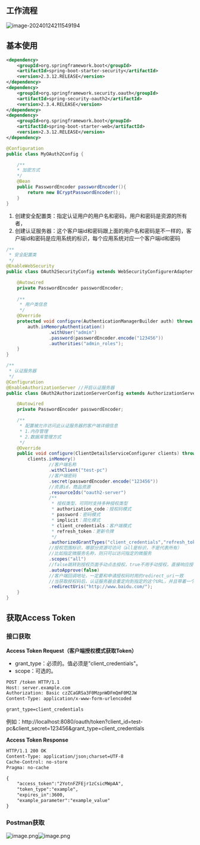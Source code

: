 ## 工作流程

![image-20240124211549194](C:\Users\pgx\AppData\Roaming\Typora\typora-user-images\image-20240124211549194.png)

## 基本使用

```xml
<dependency>
    <groupId>org.springframework.boot</groupId>
    <artifactId>spring-boot-starter-security</artifactId>
    <version>2.3.12.RELEASE</version>
</dependency>
<dependency>
    <groupId>org.springframework.security.oauth</groupId>
    <artifactId>spring-security-oauth2</artifactId>
    <version>2.3.4.RELEASE</version>
</dependency>
<dependency>
    <groupId>org.springframework.boot</groupId>
    <artifactId>spring-boot-starter-web</artifactId>
    <version>2.3.12.RELEASE</version>
</dependency>
```

```java
@Configuration
public class MyOAuth2Config {

    /**
    * 加密方式
    */
    @Bean
    public PasswordEncoder passwordEncoder(){
        return new BCryptPasswordEncoder();
    }
}
```

1. 创建安全配置类：指定认证用户的用户名和密码，用户和密码是资源的所有者，
2. 创建认证服务器：这个客户端id和密码跟上面的用户名和密码是不一样的，客户端id和密码是应用系统的标识，每个应用系统对应一个客户端id和密码

```java
/**
 * 安全配置类
 */
@EnableWebSecurity
public class OAuth2SecurityConfig extends WebSecurityConfigurerAdapter {

    @Autowired
    private PasswordEncoder passwordEncoder;
    
    /**
     * 用户类信息
     */
    @Override
    protected void configure(AuthenticationManagerBuilder auth) throws Exception {
        auth.inMemoryAuthentication()
                .withUser("admin")
                .password(passwordEncoder.encode("123456"))
                .authorities("admin_roles");
    }
}
```

```java
/**
 * 认证服务器
 */
@Configuration
@EnableAuthorizationServer //开启认证服务器
public class OAuth2AuthorizationServerConfig extends AuthorizationServerConfigurerAdapter {

    @Autowired
    private PasswordEncoder passwordEncoder;

    /**
     * 配置被允许访问此认证服务器的客户端详细信息
     * 1.内存管理
     * 2.数据库管理方式
     */
    @Override
    public void configure(ClientDetailsServiceConfigurer clients) throws Exception {
        clients.inMemory()
                //客户端名称
                .withClient("test-pc")
                //客户端密码
                .secret(passwordEncoder.encode("123456"))
                //资源id，商品资源
                .resourceIds("oauth2-server")
                /**
                 * 授权类型，可同时支持多种授权类型
                 * authorization_code：授权码模式
                 * password：密码模式
                 * implicit：简化模式
                 * client_credentials：客户端模式
                 * refresh_token：更新令牌
                 */
                .authorizedGrantTypes("client_credentials","refresh_token")
                //授权范围标识，哪部分资源可访问（all是标识，不是代表所有）
                //比如指定微服务名称，则只可以访问指定的微服务
                .scopes("all")
                //false跳转到授权页面手动点击授权，true不用手动授权，直接响应授权码
                .autoApprove(false)
                //客户端回调地址，一定要和申请授权码时用的redirect_uri一致
                //当获取授权码后，认证服务器会重定向到指定的这个URL，并且带着一个授权码code响应
                .redirectUris("http://www.baidu.com/");
    }
}
```

## 获取Access Token

### 接口获取

**Access Token Request（客户端授权模式获取Token）**

- grant_type：必须的。值必须是"client_credentials"。
- scope：可选的。

```txt
POST /token HTTP/1.1
Host: server.example.com
Authorization: Basic czZCaGRSa3F0MzpnWDFmQmF0M2JW
Content-Type: application/x-www-form-urlencoded

grant_type=client_credentials
```

例如：http://localhost:8080/oauth/token?client_id=test-pc&client_secret=123456&grant_type=client_credentials

**Access Token Response**

```txt
HTTP/1.1 200 OK
Content-Type: application/json;charset=UTF-8
Cache-Control: no-store
Pragma: no-cache

{
    "access_token":"2YotnFZFEjr1zCsicMWpAA",
    "token_type":"example",
    "expires_in":3600,
    "example_parameter":"example_value"
}
```

### Postman获取

![image.png](https://cdn.nlark.com/yuque/0/2022/png/12836966/1667723183352-06ccad97-5f1f-4b06-bc44-4d22acfc0781.png#averageHue=%23f9f1f1&clientId=udf55d64e-4f3b-4&from=paste&height=218&id=ue09da815&originHeight=300&originWidth=780&originalType=binary&ratio=1&rotation=0&showTitle=false&size=16433&status=done&style=none&taskId=u3de6254c-dcb2-4e85-aac8-5880b05fe2d&title=&width=567.2727272727273)![image.png](https://cdn.nlark.com/yuque/0/2022/png/12836966/1667723201459-a6af83d9-9ffe-4ff3-b258-902f53739515.png#averageHue=%23f9f4f4&clientId=udf55d64e-4f3b-4&from=paste&height=165&id=u0668adc8&originHeight=227&originWidth=863&originalType=binary&ratio=1&rotation=0&showTitle=false&size=22441&status=done&style=none&taskId=u546cf225-c3d4-4d2e-aef5-2b84e3d0167&title=&width=627.6363636363636)
